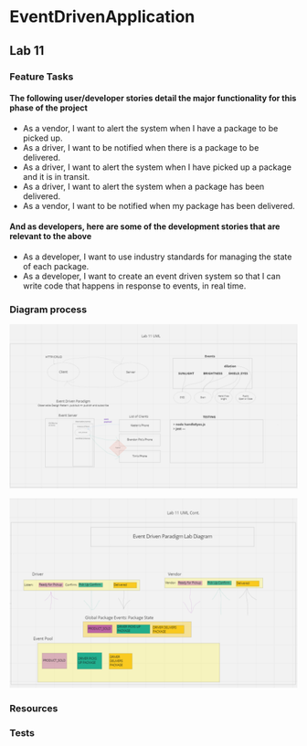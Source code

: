 # EventDrivenApplication

## Lab 11

### Feature Tasks

#### The following user/developer stories detail the major functionality for this phase of the project

- As a vendor, I want to alert the system when I have a package to be picked up.
- As a driver, I want to be notified when there is a package to be delivered.
- As a driver, I want to alert the system when I have picked up a package and it is in transit.
- As a driver, I want to alert the system when a package has been delivered.
- As a vendor, I want to be notified when my package has been delivered.

#### And as developers, here are some of the development stories that are relevant to the above

- As a developer, I want to use industry standards for managing the state of each package.
- As a developer, I want to create an event driven system so that I can write code that happens in response to events, in real time.

### Diagram process

![UML](UML%20Rough%20Draft%20for%20Lab%2011.png)

![UML](UML%20Lab%2011%20pt.2.png)

### Resources

### Tests
